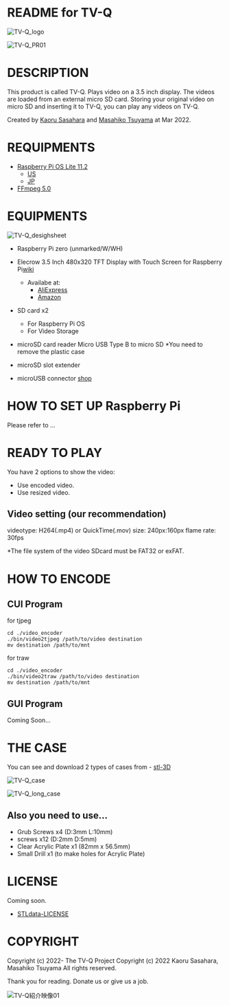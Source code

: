 # README for TV-Q

![TV-Q_logo](https://user-images.githubusercontent.com/40233156/161058924-9f7f6598-82f8-4f49-91f3-dd20157a39f4.jpg)


![TV-Q_PR01](https://user-images.githubusercontent.com/40233156/160235510-0ef24013-5fb3-45c9-98cb-503015cfcf28.gif)


# DESCRIPTION

This product is called TV-Q. Plays video on a 3.5 inch display. The videos are loaded from an external micro SD card. Storing your original video on micro SD and inserting it to TV-Q, you can play any videos on TV-Q.

Created by [Kaoru Sasahara](https://github.com/ksasahara1) and [Masahiko Tsuyama](https://github.com/MTsuyama-git) at Mar 2022.


# REQUIPMENTS
- [Raspberry Pi OS Lite 11.2](https://www.raspberrypi.com/software/)
  - [US](https://downloads.raspberrypi.org/raspios_lite_armhf/images/raspios_lite_armhf-2022-01-28/)
  - [JP](http://ftp.jaist.ac.jp/pub/raspberrypi/raspios_lite_armhf/images/raspios_lite_armhf-2022-01-28/)
- [FFmpeg 5.0](https://ffmpeg.org)


# EQUIPMENTS
![TV-Q_desighsheet](https://user-images.githubusercontent.com/40233156/160862213-be896303-5399-4dbc-9db8-58d77ed407a0.jpg)


- Raspberry Pi zero (unmarked/W/WH)

- Elecrow 3.5 Inch 480x320 TFT Display with Touch Screen for Raspberry Pi[wiki](https://www.elecrow.com/wiki/index.php?title=3.5_Inch_480x320_TFT_Display_with_Touch_Screen_for_Raspberry_Pi)
  - Availabe at:
    - [AliExpress](https://a.aliexpress.com/_mKufbde)
    - [Amazon](https://www.amazon.co.jp/dp/B01LXM8NL4/ref=cm_sw_r_tw_dp_3DXJ5ABX25AQSMX2GXAG)

- SD card x2
  - For Raspberry Pi OS
  - For Video Storage
- microSD card reader
  Micro USB Type B to micro SD
  *You need to remove the plastic case
- microSD slot extender

- microUSB connector
  [shop](https://akizukidenshi.com/catalog/g/gK-10972/)

# HOW TO SET UP Raspberry Pi
Please refer to ...

# READY TO PLAY
You have 2 options to show the video:
- Use encoded video.
- Use resized video.
 
## Video setting (our recommendation)
videotype: H264(.mp4) or QuickTime(.mov)
size: 240px:160px
flame rate: 30fps

*The file system of the video SDcard must be FAT32 or exFAT.

# HOW TO ENCODE
## CUI Program
for tjpeg
```
cd ./video_encoder
./bin/video2tjpeg /path/to/video destination
mv destination /path/to/mnt
```
for traw
```
cd ./video_encoder
./bin/video2traw /path/to/video destination
mv destination /path/to/mnt
```
## GUI Program
Coming Soon…


# THE CASE
You can see and download 2 types of cases from - [stl-3D](https://github.com/ksasahara1/TV-Q/tree/main/stl)

![TV-Q_case](https://user-images.githubusercontent.com/40233156/160241832-3037f1a2-2741-4f44-9539-cf1de9624f00.jpg)

![TV-Q_long_case](https://user-images.githubusercontent.com/40233156/160241838-22b8f36f-f622-4ef9-b8f6-9b55a5384c5c.jpg)


## Also you need to use…
- Grub Screws x4 (D:3mm L:10mm) 
- screws x12 (D:2mm D:5mm)
- Clear Acrylic Plate x1 (82mm x 56.5mm)
- Small Drill x1 (to make holes for Acrylic Plate)




# LICENSE
Coming soon.

 - [STLdata-LICENSE](https://github.com/ksasahara1/TV-Q/blob/main/stl_3Dprint/README_stl-3D.md)

# COPYRIGHT
Copyright (c) 2022- The TV-Q Project
Copyright (c) 2022 Kaoru Sasahara, Masahiko Tsuyama
All rights reserved.

Thank you for reading.
Donate us or give us a job.

![TV-Q紹介映像01](https://user-images.githubusercontent.com/40233156/160235023-de35f942-8045-4d26-8de4-719c874abf36.gif)


